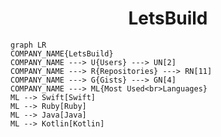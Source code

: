 <h1 align="center">LetsBuild</h1>

```mermaid
graph LR
COMPANY_NAME{LetsBuild}
COMPANY_NAME ---> U{Users} ---> UN[2]
COMPANY_NAME ---> R{Repositories} ---> RN[11]
COMPANY_NAME ---> G{Gists} ---> GN[4]
COMPANY_NAME ---> ML{Most Used<br>Languages}
ML --> Swift[Swift]
ML --> Ruby[Ruby]
ML --> Java[Java]
ML --> Kotlin[Kotlin]
```
